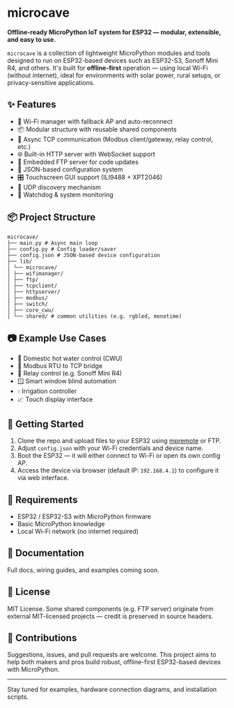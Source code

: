 # microcave

**Offline-ready MicroPython IoT system for ESP32 — modular, extensible, and easy to use.**

`microcave` is a collection of lightweight MicroPython modules and tools designed to run on ESP32-based devices such as ESP32-S3, Sonoff Mini R4, and others. It's built for **offline-first** operation — using local Wi-Fi (without internet), ideal for environments with solar power, rural setups, or privacy-sensitive applications.

## ✨ Features

- 🔌 Wi-Fi manager with fallback AP and auto-reconnect
- 📦 Modular structure with reusable shared components
- 🔁 Async TCP communication (Modbus client/gateway, relay control, etc.)
- 🌐 Built-in HTTP server with WebSocket support
- 📁 Embedded FTP server for code updates
- 🔄 JSON-based configuration system
- 🎛️ Touchscreen GUI support (ILI9488 + XPT2046)
- 📡 UDP discovery mechanism
- 🧠 Watchdog & system monitoring

## 📦 Project Structure

```
microcave/
├── main.py # Async main loop
├── config.py # Config loader/saver
├── config.json # JSON-based device configuration
├── lib/
│ └── microcave/
│ ├── wifimanager/
│ ├── ftp/
│ ├── tcpclient/
│ ├── httpserver/
│ ├── modbus/
│ ├── switch/
│ ├── core_cwu/
│ └── shared/ # common utilities (e.g. rgbled, monotime)
```


## 📷 Example Use Cases

- 🛁 Domestic hot water control (CWU)
- 🔄 Modbus RTU to TCP bridge
- 🧲 Relay control (e.g. Sonoff Mini R4)
- 🪟 Smart window blind automation
- 💧 Irrigation controller
- 📈 Touch display interface

## 🧪 Getting Started

1. Clone the repo and upload files to your ESP32 using [mpremote](https://docs.micropython.org/en/latest/reference/mpremote.html) or FTP.
2. Adjust `config.json` with your Wi-Fi credentials and device name.
3. Boot the ESP32 — it will either connect to Wi-Fi or open its own config AP.
4. Access the device via browser (default IP: `192.168.4.1`) to configure it via web interface.

## 🧰 Requirements

- ESP32 / ESP32-S3 with MicroPython firmware
- Basic MicroPython knowledge
- Local Wi-Fi network (no internet required)

## 📖 Documentation

Full docs, wiring guides, and examples coming soon.

## 📜 License

MIT License. Some shared components (e.g. FTP server) originate from external MIT-licensed projects — credit is preserved in source headers.

## 🙌 Contributions

Suggestions, issues, and pull requests are welcome. This project aims to help both makers and pros build robust, offline-first ESP32-based devices with MicroPython.

---

Stay tuned for examples, hardware connection diagrams, and installation scripts.


